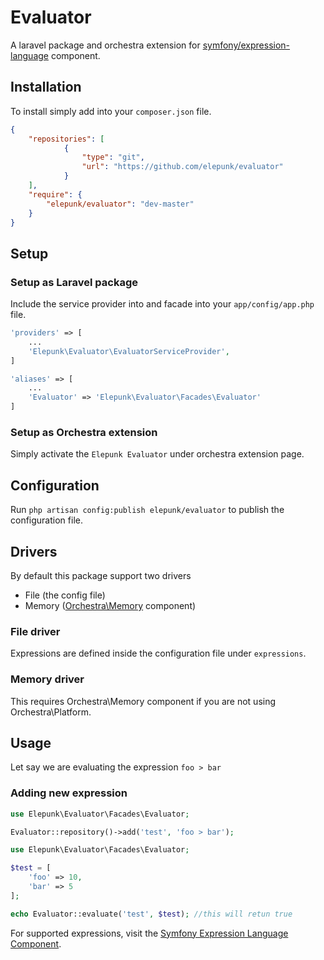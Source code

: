 Evaluator
==============

A laravel package and orchestra extension for [symfony/expression-language](http://symfony.com/doc/current/components/expression_language/index.html) component.

## Installation

To install simply add into your ```composer.json``` file.

```json
{
    "repositories": [
            {
                "type": "git",
                "url": "https://github.com/elepunk/evaluator"
            }
    ],
    "require": {
        "elepunk/evaluator": "dev-master"
    }
}
```

## Setup

### Setup as Laravel package

Include the service provider into and facade into your ```app/config/app.php``` file.

```php
'providers' => [
    ...
    'Elepunk\Evaluator\EvaluatorServiceProvider',
]
```

```php
'aliases' => [
    ...
    'Evaluator' => 'Elepunk\Evaluator\Facades\Evaluator'
]
```

### Setup as Orchestra extension

Simply activate the ```Elepunk Evaluator``` under orchestra extension page.

## Configuration

Run ```php artisan config:publish elepunk/evaluator``` to publish the configuration file.

## Drivers

By default this package support two drivers
* File (the config file)
* Memory ([Orchestra\Memory](https://github.com/orchestral/memory) component)

### File driver

Expressions are defined inside the configuration file under ```expressions```.

### Memory driver

This requires Orchestra\Memory component if you are not using Orchestra\Platform.

## Usage

Let say we are evaluating the expression ```foo > bar```

### Adding new expression

```php
use Elepunk\Evaluator\Facades\Evaluator;

Evaluator::repository()->add('test', 'foo > bar');
```

```php
use Elepunk\Evaluator\Facades\Evaluator;

$test = [
    'foo' => 10,
    'bar' => 5
];

echo Evaluator::evaluate('test', $test); //this will retun true
```

For supported expressions, visit the [Symfony Expression Language Component](http://symfony.com/doc/current/components/expression_language/index.html).
